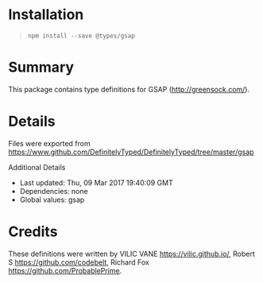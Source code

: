 # Installation
> `npm install --save @types/gsap`

# Summary
This package contains type definitions for GSAP (http://greensock.com/).

# Details
Files were exported from https://www.github.com/DefinitelyTyped/DefinitelyTyped/tree/master/gsap

Additional Details
 * Last updated: Thu, 09 Mar 2017 19:40:09 GMT
 * Dependencies: none
 * Global values: gsap

# Credits
These definitions were written by VILIC VANE <https://vilic.github.io/>, Robert S <https://github.com/codebelt>, Richard Fox <https://github.com/ProbablePrime>.

